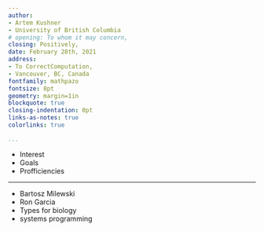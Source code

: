 ```yaml
---
author:
- Artem Kushner 
- University of British Columbia
# opening: To whom it may concern,
closing: Positively,
date: February 28th, 2021
address: 
- To CorrectComputation,
- Vancouver, BC, Canada
fontfamily: mathpazo
fontsize: 8pt
geometry: margin=1in
blockquote: true
closing-indentation: 0pt
links-as-notes: true
colorlinks: true

...
```



+ Interest
+ Goals
+ Profficiencies

-----

- Bartosz Milewski
- Ron Garcia
- Types for biology
- systems programming







